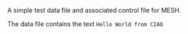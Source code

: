 A simple test data file and associated control file for MESH.

The data file contains the text `Hello World from CIAO`

